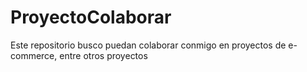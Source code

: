 # ProyectoColaborar
Este repositorio busco puedan colaborar conmigo en proyectos de e-commerce, entre otros proyectos

